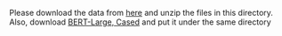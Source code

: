 Please download the data from [here](https://drive.google.com/open?id=1-NFLixSs8qO3VzwRS_dFXnkX3UeVu8_x) and unzip the files in this directory.
Also, download [BERT-Large, Cased](https://storage.googleapis.com/bert_models/2018_10_18/cased_L-24_H-1024_A-16.zip) and put it under the same directory
